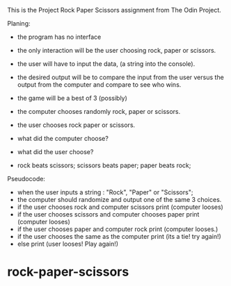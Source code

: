 This is the Project Rock Paper Scissors assignment from The Odin Project.


Planing:
- the program has no interface
- the only interaction will be the user choosing rock, paper or scissors.
- the user will have to input the data, (a string into the console).
- the desired output will be to compare the input from the user versus the output from the computer and compare to see who wins.
- the game will be a best of 3 (possibly)


- the computer chooses randomly rock, paper or scissors.
- the user chooses rock paper or scissors.
- what did the computer choose?
- what did the user choose?
- rock beats scissors; scissors beats paper; paper beats rock;



Pseudocode:
- when the user inputs a string : "Rock", "Paper" or "Scissors";
- the computer should randomize and output one of the same 3 choices.
- if the user chooses rock and computer scissors print (computer looses)
- if the user chooses scissors and computer chooses paper print (computer looses) 
- if the user chooses paper and computer rock print (computer looses.)
- if the user chooses the same as the computer print (its a tie! try again!)
- else print (user looses! Play again!)



# rock-paper-scissors
